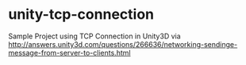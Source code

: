 unity-tcp-connection
====================

Sample Project using TCP Connection in Unity3D
via http://answers.unity3d.com/questions/266636/networking-sendinge-message-from-server-to-clients.html
